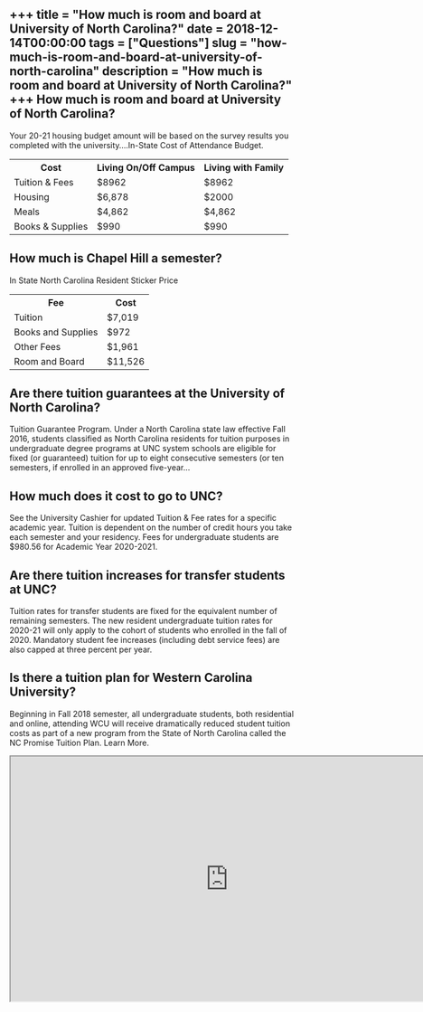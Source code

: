 +++
title = "How much is room and board at University of North Carolina?"
date = 2018-12-14T00:00:00
tags = ["Questions"]
slug = "how-much-is-room-and-board-at-university-of-north-carolina"
description = "How much is room and board at University of North Carolina?"
+++
How much is room and board at University of North Carolina?
-----------------------------------------------------------

Your 20-21 housing budget amount will be based on the survey results you completed with the university….In-State Cost of Attendance Budget.

<table><tr><th>Cost</th><th>Living On/Off Campus</th><th>Living with Family</th></tr><tr><td>Tuition &amp; Fees</td><td>$8962</td><td>$8962</td></tr><tr><td>Housing</td><td>$6,878</td><td>$2000</td></tr><tr><td>Meals</td><td>$4,862</td><td>$4,862</td></tr><tr><td>Books &amp; Supplies</td><td>$990</td><td>$990</td></tr></table>

How much is Chapel Hill a semester?
-----------------------------------

In State North Carolina Resident Sticker Price

<table><tr><th>Fee</th><th>Cost</th></tr><tr><td>Tuition</td><td>$7,019</td></tr><tr><td>Books and Supplies</td><td>$972</td></tr><tr><td>Other Fees</td><td>$1,961</td></tr><tr><td>Room and Board</td><td>$11,526</td></tr></table>

Are there tuition guarantees at the University of North Carolina?
-----------------------------------------------------------------

Tuition Guarantee Program. Under a North Carolina state law effective Fall 2016, students classified as North Carolina residents for tuition purposes in undergraduate degree programs at UNC system schools are eligible for fixed (or guaranteed) tuition for up to eight consecutive semesters (or ten semesters, if enrolled in an approved five-year…

How much does it cost to go to UNC?
-----------------------------------

See the University Cashier for updated Tuition &amp; Fee rates for a specific academic year. Tuition is dependent on the number of credit hours you take each semester and your residency. Fees for undergraduate students are $980.56 for Academic Year 2020-2021.

Are there tuition increases for transfer students at UNC?
---------------------------------------------------------

Tuition rates for transfer students are fixed for the equivalent number of remaining semesters. The new resident undergraduate tuition rates for 2020-21 will only apply to the cohort of students who enrolled in the fall of 2020. Mandatory student fee increases (including debt service fees) are also capped at three percent per year.

Is there a tuition plan for Western Carolina University?
--------------------------------------------------------

Beginning in Fall 2018 semester, all undergraduate students, both residential and online, attending WCU will receive dramatically reduced student tuition costs as part of a new program from the State of North Carolina called the NC Promise Tuition Plan. Learn More.

<iframe allow="accelerometer; autoplay; clipboard-write; encrypted-media; gyroscope; picture-in-picture" allowfullscreen="" class="__youtube_prefs__  epyt-is-override  no-lazyload" data-no-lazy="1" data-origheight="433" data-origwidth="770" data-skipgform_ajax_framebjll="" height="433" id="_ytid_65922" loading="lazy" src="https://www.youtube.com/embed/6bYAjDnWEu8?enablejsapi=1&autoplay=0&cc_load_policy=0&cc_lang_pref=&iv_load_policy=1&loop=0&modestbranding=0&rel=1&fs=1&playsinline=0&autohide=2&theme=dark&color=red&controls=1&" title="YouTube player" width="770"></iframe>